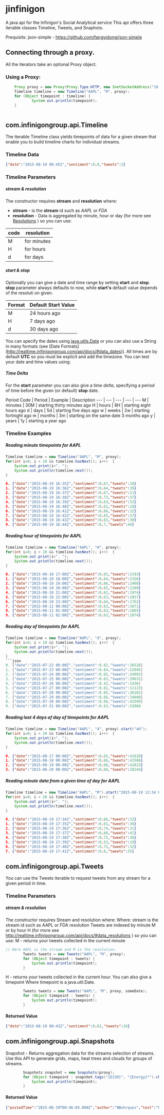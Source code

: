 # jinfinigon
A java api for  the Infinigon's Social Analytical service
This api offers three iterable classes Timeline, Tweets, and Snaphots. 

Prequisits: json-simple - https://github.com/fangyidong/json-simple


## Connecting through a proxy.
All the iterators take an optional Proxy object.


### Using a Proxy: 

```java
	Proxy proxy = new Proxy(Proxy.Type.HTTP, new InetSocketAddress("10.38.89.25", 8080));
	Timeline timeline = new Timeline("AAPL", "M", proxy);
	for (Object timepoint : timeline) {
			System.out.println(timepoint);
	}
		
```



## com.infinigongroup.api.Timeline

The iterable Timeline class yields timepoints of data for a given stream that enable you to build timeline charts for individual streams. 

### Timeline Data


```json
{"date":"2015-08-19 00:45Z","sentiment":0.0,"tweets":2}
```

### Timeline Parameters

##### stream & resolution 
The constructor requires **stream** and **resolution** where:
* **stream** - is the **stream** id such as *AAPL* or *FDA*
* **resolution**  - Data is aggregated by minute, hour or day (for more see [Resolutions](http://realtime.infinigongroup.com/api/docs/#data_resolutions) ) so you can use:
 
 code | resolution
 --- | ---
 M | for minutes
 H | for hours
 d | for days
 
##### start & stop 
Optionally you can give a date and time range by setting **start** and **stop**. **stop** parameter always defaults to now, while **start's** default value depends of the resoluti on given.

 Format | Default Start Value |
 --- | --- 
 M |	24 hours ago
 H |	7 days ago
 d |	30 days ago
    
    
You can specify the dates using [java.utils.Date](https://docs.oracle.com/javase/6/docs/api/java/util/Date.html) or you can also use a String in many formats (see [Date Formats] (http://realtime.infinigongroup.com/api/docs/#data_dates)). All times are by default **UTC** so you must be explicit and add the timezone. You can test your date and time values using: 

##### Time Delta

For the **start** parameter you can also give a *time delta*, specifying a period of time before the given (or default) **stop** date.

Period Code |	Period	| Example | Description 
--- | --- | --- | --- | ---
M |	minutes	| 30M | starting thirty minutes ago
H |	hours	| 8H | starting eight hours ago
d |	days	| 5d | starting five days ago
w |	weeks	| 2w | starting fortnight ago
m |	months	| 3m | starting on the same date 3 months ago
y |	years	| 1y | starting a year ago


### Timeline Examples

##### Reading minute timepoints for AAPL

```java
Timeline timeline = new Timeline("AAPL", "M", proxy);
for(int i=0; i < 10 && timeline.hasNext(); i++)  {
	System.out.print(i+". ");
	System.out.println(timeline.next());
}
```
```json
0. {"date":"2015-08-19 16:35Z","sentiment":0.67,"tweets":18}
1. {"date":"2015-08-19 16:36Z","sentiment":0.64,"tweets":39}
2. {"date":"2015-08-19 16:37Z","sentiment":0.67,"tweets":21}
3. {"date":"2015-08-19 16:38Z","sentiment":0.73,"tweets":37}
4. {"date":"2015-08-19 16:39Z","sentiment":0.63,"tweets":52}
5. {"date":"2015-08-19 16:40Z","sentiment":0.61,"tweets":28}
6. {"date":"2015-08-19 16:41Z","sentiment":0.66,"tweets":32}
7. {"date":"2015-08-19 16:42Z","sentiment":0.65,"tweets":37}
8. {"date":"2015-08-19 16:43Z","sentiment":0.63,"tweets":30}
9. {"date":"2015-08-19 16:44Z","sentiment":0.7,"tweets":44}
```

##### Reading hour of timepoints for AAPL

```java
Timeline timeline = new Timeline("AAPL", "H", proxy);
for(int i=0; i < 10 && timeline.hasNext(); i++)  {
	System.out.print(i+". ");
	System.out.println(timeline.next());
}
```
```json
0. {"date":"2015-08-10 17:00Z","sentiment":0.65,"tweets":2193}
1. {"date":"2015-08-10 18:00Z","sentiment":0.64,"tweets":2326}
2. {"date":"2015-08-10 19:00Z","sentiment":0.66,"tweets":2408}
3. {"date":"2015-08-10 20:00Z","sentiment":0.65,"tweets":2209}
4. {"date":"2015-08-10 21:00Z","sentiment":0.62,"tweets":1974}
5. {"date":"2015-08-10 22:00Z","sentiment":0.63,"tweets":1857}
6. {"date":"2015-08-10 23:00Z","sentiment":0.64,"tweets":1762}
7. {"date":"2015-08-11 00:00Z","sentiment":0.63,"tweets":1671}
8. {"date":"2015-08-11 01:00Z","sentiment":0.63,"tweets":1665}
9. {"date":"2015-08-11 02:00Z","sentiment":0.63,"tweets":1874}
```

##### Reading day of timepoints for AAPL

```java
Timeline timeline = new Timeline("AAPL", "d", proxy);
for(int i=0; i < 10 && timeline.hasNext(); i++)  {
	System.out.print(i+". ");
	System.out.println(timeline.next());
}
```json
0. {"date":"2015-07-22 00:00Z","sentiment":0.62,"tweets":26528}
1. {"date":"2015-07-23 00:00Z","sentiment":0.64,"tweets":22045}
2. {"date":"2015-07-24 00:00Z","sentiment":0.65,"tweets":24992}
3. {"date":"2015-07-25 00:00Z","sentiment":0.63,"tweets":29631}
4. {"date":"2015-07-26 00:00Z","sentiment":0.42,"tweets":1436}
5. {"date":"2015-07-27 00:00Z","sentiment":0.61,"tweets":11123}
6. {"date":"2015-07-28 00:00Z","sentiment":0.65,"tweets":26182}
7. {"date":"2015-07-29 00:00Z","sentiment":0.66,"tweets":24080}
8. {"date":"2015-07-30 00:00Z","sentiment":0.66,"tweets":42599}
9. {"date":"2015-07-31 00:00Z","sentiment":0.63,"tweets":52068
```


##### Reading last 4 days of day of timepoints for AAPL

```java
Timeline timeline = new Timeline("AAPL", "d", proxy).start("4d");
for(int i=0; i < 20 && timeline.hasNext(); i++)  {
	System.out.print(i+". ");
	System.out.println(timeline.next());
}
```
```json
0. {"date":"2015-08-17 00:00Z","sentiment":0.65,"tweets":41620}
1. {"date":"2015-08-18 00:00Z","sentiment":0.66,"tweets":41506}
2. {"date":"2015-08-19 00:00Z","sentiment":0.66,"tweets":42823}
3. {"date":"2015-08-20 00:00Z","sentiment":0.68,"tweets":28244}
```

##### Reading minute data from a given time of day for AAPL

```java
Timeline timeline = new Timeline("AAPL", "M").start("2015-08-19 12:34 EST").stop("2015-08-19 12:41 EST");
for(int i=0; i < 20 && timeline.hasNext(); i++)  {
	System.out.print(i+". ");
	System.out.println(timeline.next());
}
```
```json
0. {"date":"2015-08-19 17:34Z","sentiment":0.66,"tweets":32}
1. {"date":"2015-08-19 17:35Z","sentiment":0.61,"tweets":36}
2. {"date":"2015-08-19 17:36Z","sentiment":0.74,"tweets":31}
3. {"date":"2015-08-19 17:37Z","sentiment":0.68,"tweets":41}
4. {"date":"2015-08-19 17:38Z","sentiment":0.72,"tweets":36}
5. {"date":"2015-08-19 17:39Z","sentiment":0.53,"tweets":19}
6. {"date":"2015-08-19 17:40Z","sentiment":0.72,"tweets":32}
7. {"date":"2015-08-19 17:41Z","sentiment":0.6,"tweets":35}
```


## com.infinigongroup.api.Tweets

You can use the Tweets iterable  to request tweets from any stream for a given period in time.

### Timeline Parameters

##### stream & resolution
The constructor requires Stream and resolution where:
Where:
stream
is the stream id such as AAPL or FDA
resolution
Tweets are indexed by minute M or by hour H (for more see http://realtime.infinigongroup.com/api/docs/#data_resolutions
) so you can use:
M - returns your tweets collected in the current minute


```java
// Here AAPL is the stream and M is the resolution.
		Tweets tweets = new Tweets("AAPL", "M", proxy);
		for (Object timepoint : tweets) {
			System.out.println(timepoint);
		}
```


H - returns your tweets collected in the current hour.
You can also give a timepoint
Where timepoint is a java.util.Date. 

```java
		Tweets tweets = new Tweets("AAPL", "M", proxy, someDate);
		for (Object timepoint : tweets) {
			System.out.println(timepoint);
		}
```

#### Returned Value
```json
{"date":"2015-08-19 00:43Z","sentiment":0.62,"tweets":26}
```

## com.infinigongroup.api.Snapshots

Snapshot - Returns aggregation data for the streams selection of streams. Use this API to generate grids, maps, heat trees and clouds for groups of streams.
```java
		Snapshots snapshot = new Snapshots(proxy);
		for (Object timepoint : snapshot.tags("{DJ30}", "{Energy}*").change_3(5)) {
			System.out.println(timepoint);
		}
```


#### Returned Value
```json
{"postedTime":"2015-08-19T00:46:04.000Z","author":"NBohrquez","text":"RT @somosinocentes: La innovación es lo que distingue a un líder de los demás. (Steve Jobs)","avatar":"https:\/\/pbs.twimg.com\/profile_images\/3285028797\/e6822aeea28084c15995734ab23375c4_normal.jpeg"}
```
